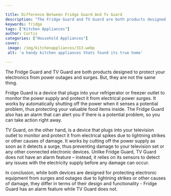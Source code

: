 ```yaml
---

title: Difference Between Fridge Guard And Tv Guard
description: "The Fridge Guard and TV Guard are both products designed to protect your electronics from power outages and surges. But, they are ...learn about it in this post"
keywords: fridge
tags: ["Kitchen Appliances"]
author: Curtis
categories: ["Household Appliances"]
cover: 
 image: /img/kitchenappliances/313.webp
 alt: 'a handy kitchen appliances thats found its true home'

---
```


The Fridge Guard and TV Guard are both products designed to protect your electronics from power outages and surges. But, they are not the same thing. 

Fridge Guard is a device that plugs into your refrigerator or freezer outlet to monitor the power supply and protect it from electrical power surges. It works by automatically shutting off the power when it senses a potential problem, thus protecting your valuable food items inside. The Fridge Guard also has an alarm that can alert you if there is a potential problem, so you can take action right away. 

TV Guard, on the other hand, is a device that plugs into your television outlet to monitor and protect it from electrical spikes due to lightning strikes or other causes of damage. It works by cutting off the power supply as soon as it detects a surge, thus preventing damage to your television set or any other connected electronic devices. Unlike Fridge Guard, TV Guard does not have an alarm feature – instead, it relies on its sensors to detect any issues with the electricity supply before any damage can occur. 

In conclusion, while both devices are designed for protecting electronic equipment from surges and outages due to lightning strikes or other causes of damage, they differ in terms of their design and functionality - Fridge Guard has an alarm feature while TV Guard does not.
